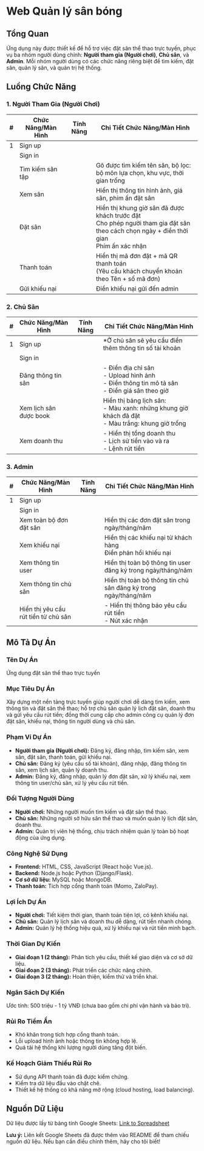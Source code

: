 # Web Quản lý sân bóng

## Tổng Quan
Ứng dụng này được thiết kế để hỗ trợ việc đặt sân thể thao trực tuyến, phục vụ ba nhóm người dùng chính: **Người tham gia (Người chơi)**, **Chủ sân**, và **Admin**. Mỗi nhóm người dùng có các chức năng riêng biệt để tìm kiếm, đặt sân, quản lý sân, và quản trị hệ thống.

## Luồng Chức Năng

### 1. Người Tham Gia (Người Chơi)
| # | Chức Năng/Màn Hình | Tính Năng | Chi Tiết Chức Năng/Màn Hình |
|---|---------------------|-----------|-----------------------------|
| 1 | Sign up            |           |                             |
|   | Sign in            |           |                             |
|   | Tìm kiếm sân tập   |           | Gõ được tìm kiếm tên sân, bộ lọc: bộ môn lựa chọn, khu vực, thời gian trống |
|   | Xem sân            |           | Hiển thị thông tin hình ảnh, giá sân, phím ấn đặt sân |
|   | Đặt sân            |           | Hiển thị khung giờ sân đã được khách trước đặt<br>Cho phép người tham gia đặt sân theo cách chọn ngày + điền thời gian<br>Phím ấn xác nhận |
|   | Thanh toán         |           | Hiển thị mã đơn đặt + mã QR thanh toán<br>(Yêu cầu khách chuyển khoản theo Tên + số mã đơn) |
|   | Gửi khiếu nại      |           | Điền khiếu nại gửi đến admin |

### 2. Chủ Sân
| # | Chức Năng/Màn Hình | Tính Năng | Chi Tiết Chức Năng/Màn Hình |
|---|---------------------|-----------|-----------------------------|
| 1 | Sign up            |           | *Ở chủ sân sẽ yêu cầu điền thêm thông tin số tài khoản |
|   | Sign in            |           |                             |
|   | Đăng thông tin sân |           | - Điền địa chỉ sân<br>- Upload hình ảnh<br>- Điền thông tin mô tả sân<br>- Điền giá sân theo giờ |
|   | Xem lịch sân được book |       | Hiển thị bảng lịch sân:<br>- Màu xanh: những khung giờ khách đã đặt<br>- Màu trắng: khung giờ trống |
|   | Xem doanh thu      |           | - Hiển thị tổng doanh thu<br>- Lịch sử tiền vào và ra<br>- Lệnh rút tiền |

### 3. Admin
| # | Chức Năng/Màn Hình | Tính Năng | Chi Tiết Chức Năng/Màn Hình |
|---|---------------------|-----------|-----------------------------|
| 1 | Sign up            |           |                             |
|   | Sign in            |           |                             |
|   | Xem toàn bộ đơn đặt sân |      | Hiển thị các đơn đặt sân trong ngày/tháng/năm |
|   | Xem khiếu nại      |           | Hiển thị các khiếu nại từ khách hàng<br>Điền phản hồi khiếu nại |
|   | Xem thông tin user |           | Hiển thị toàn bộ thông tin user đăng ký trong ngày/tháng/năm |
|   | Xem thông tin chủ sân |        | Hiển thị toàn bộ thông tin chủ sân đăng ký trong ngày/tháng/năm |
|   | Hiển thị yêu cầu rút tiền từ chủ sân | | - Hiển thị thông báo yêu cầu rút tiền<br>- Nút xác nhận |

## Mô Tả Dự Án

### Tên Dự Án
Ứng dụng đặt sân thể thao trực tuyến

### Mục Tiêu Dự Án
Xây dựng một nền tảng trực tuyến giúp người chơi dễ dàng tìm kiếm, xem thông tin và đặt sân thể thao; hỗ trợ chủ sân quản lý lịch đặt sân, doanh thu và gửi yêu cầu rút tiền; đồng thời cung cấp cho admin công cụ quản lý đơn đặt sân, khiếu nại, thông tin người dùng và chủ sân.

### Phạm Vi Dự Án
- **Người tham gia (Người chơi):** Đăng ký, đăng nhập, tìm kiếm sân, xem sân, đặt sân, thanh toán, gửi khiếu nại.
- **Chủ sân:** Đăng ký (yêu cầu số tài khoản), đăng nhập, đăng thông tin sân, xem lịch sân, quản lý doanh thu.
- **Admin:** Đăng ký, đăng nhập, quản lý đơn đặt sân, xử lý khiếu nại, xem thông tin user/chủ sân, xử lý yêu cầu rút tiền.

### Đối Tượng Người Dùng
- **Người chơi:** Những người muốn tìm kiếm và đặt sân thể thao.
- **Chủ sân:** Những người sở hữu sân thể thao và muốn quản lý lịch đặt sân, doanh thu.
- **Admin:** Quản trị viên hệ thống, chịu trách nhiệm quản lý toàn bộ hoạt động của ứng dụng.

### Công Nghệ Sử Dụng
- **Frontend:** HTML, CSS, JavaScript (React hoặc Vue.js).
- **Backend:** Node.js hoặc Python (Django/Flask).
- **Cơ sở dữ liệu:** MySQL hoặc MongoDB.
- **Thanh toán:** Tích hợp cổng thanh toán (Momo, ZaloPay).

### Lợi Ích Dự Án
- **Người chơi:** Tiết kiệm thời gian, thanh toán tiện lợi, có kênh khiếu nại.
- **Chủ sân:** Quản lý lịch sân và doanh thu dễ dàng, rút tiền nhanh chóng.
- **Admin:** Quản lý hệ thống hiệu quả, xử lý khiếu nại và rút tiền minh bạch.

### Thời Gian Dự Kiến
- **Giai đoạn 1 (2 tháng):** Phân tích yêu cầu, thiết kế giao diện và cơ sở dữ liệu.
- **Giai đoạn 2 (3 tháng):** Phát triển các chức năng chính.
- **Giai đoạn 3 (2 tháng):** Hoàn thiện, kiểm thử và triển khai.

### Ngân Sách Dự Kiến
Ước tính: 500 triệu - 1 tỷ VNĐ (chưa bao gồm chi phí vận hành và bảo trì).

### Rủi Ro Tiềm Ẩn
- Khó khăn trong tích hợp cổng thanh toán.
- Lỗi upload hình ảnh hoặc thông tin không hợp lệ.
- Quá tải hệ thống khi lượng người dùng tăng đột biến.

### Kế Hoạch Giảm Thiểu Rủi Ro
- Sử dụng API thanh toán đã được kiểm chứng.
- Kiểm tra dữ liệu đầu vào chặt chẽ.
- Thiết kế hệ thống có khả năng mở rộng (cloud hosting, load balancing).

## Nguồn Dữ Liệu
Dữ liệu được lấy từ bảng tính Google Sheets: [Link to Spreadsheet](https://docs.google.com/spreadsheets/d/1Ya2je8z8CwNMeEeeoCZOADEPGvaVSvv1/edit?gid=315555430#gid=315555430)


**Lưu ý:** Liên kết Google Sheets đã được thêm vào README để tham chiếu nguồn dữ liệu. Nếu bạn cần điều chỉnh thêm, hãy cho tôi biết!